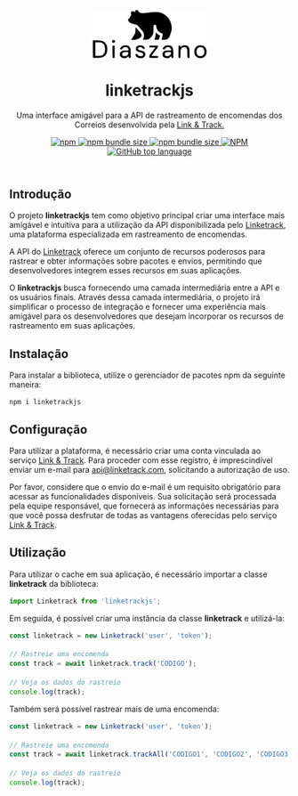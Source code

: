 <header>
<div align="center">

<a href="https://github.com/Diaszano">
    <img src=".github/assets/logo.svg" alt="logo" height="90" align="center">
</a>

<h1 align="center">linketrackjs</h1>

<p>Uma interface amigável para a API de rastreamento de encomendas dos Correios desenvolvida pela <a href="https://linketrack.com/">Link & Track.</a></p>

<a href="https://www.npmjs.com/package/linketrackjs">
    <img alt="npm" src="https://img.shields.io/npm/v/linketrackjs?color=orange">
</a>

<a href="https://www.npmjs.com/package/linketrackjs">
    <img alt="npm bundle size" src="https://img.shields.io/bundlephobia/min/linketrackjs?color=orange">
    <img alt="npm bundle size" src="https://img.shields.io/bundlephobia/minzip/linketrackjs?color=orange">
</a>

<a href="https://github.com/Diaszano/linketrackjs">
    <img alt="NPM" src="https://img.shields.io/npm/l/linketrackjs?color=orange">
</a>

<a href="https://github.com/Diaszano/linketrackjs">
    <img alt="GitHub top language" src="https://img.shields.io/github/languages/top/diaszano/linketrackjs?color=orange">
</a>

</div>
</header>

## Introdução

O projeto **linketrackjs** tem como objetivo principal criar uma interface mais amigável e intuitiva para a
utilização da API disponibilizada pelo [Linketrack](https://linketrack.com/), uma plataforma especializada em
rastreamento de encomendas.

A API do [Linketrack](https://linketrack.com/) oferece um conjunto de recursos poderosos para rastrear e obter
informações sobre pacotes e envios, permitindo que desenvolvedores integrem esses recursos em suas aplicações.

O **linketrackjs** busca fornecendo uma camada intermediária entre a API e os usuários finais.
Através dessa camada intermediária, o projeto irá simplificar o processo de integração e fornecer uma experiência mais
amigável para os desenvolvedores que desejam incorporar os recursos de rastreamento em suas aplicações.

## Instalação

Para instalar a biblioteca, utilize o gerenciador de pacotes npm da seguinte maneira:

```shell
npm i linketrackjs
```

## Configuração

Para utilizar a plataforma, é necessário criar uma conta vinculada ao serviço [Link & Track](https://linketrack.com/).
Para proceder com esse registro, é imprescindível enviar um e-mail para [api@linketrack.com](mailto:api@linketrack.com),
solicitando a autorização de uso.

Por favor, considere que o envio do e-mail é um requisito obrigatório para acessar as funcionalidades disponíveis. Sua
solicitação será processada pela equipe responsável, que fornecerá as informações necessárias para que você possa
desfrutar de todas as vantagens oferecidas pelo serviço [Link & Track](https://linketrack.com/).

## Utilização

Para utilizar o cache em sua aplicação, é necessário importar a classe **linketrack** da biblioteca:

```typescript
import Linketrack from 'linketrackjs';
```

Em seguida, é possível criar uma instância da classe **linketrack** e utilizá-la:

```typescript
const linketrack = new Linketrack('user', 'token');

// Rastreie uma encomenda
const track = await linketrack.track('CODIGO');

// Veja os dados do rastreio
console.log(track);
```

Também será possível rastrear mais de uma encomenda:

```typescript
const linketrack = new Linketrack('user', 'token');

// Rastreie uma encomenda
const track = await linketrack.trackAll('CODIGO1', 'CODIGO2', 'CODIGO3');

// Veja os dados do rastreio
console.log(track);
```
